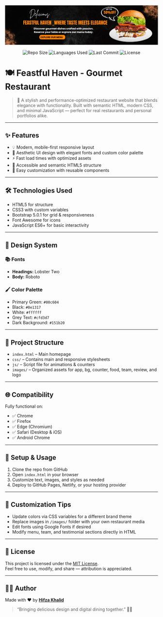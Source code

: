 <p align="center">
  <img src="https://github.com/Hifza-Khalid/food-and-restaurant-website/blob/main/images/bg/banner.png" alt="Banner">
</p>


<p align="center">
  <img src="https://img.shields.io/github/repo-size/Hifza-Khalid/food-and-restaurant-website?color=00c604&style=for-the-badge" alt="Repo Size">
  <img src="https://img.shields.io/github/languages/count/Hifza-Khalid/food-and-restaurant-website?color=00c604&style=for-the-badge" alt="Languages Used">
  <img src="https://img.shields.io/github/last-commit/Hifza-Khalid/food-and-restaurant-website?style=for-the-badge&color=00c604" alt="Last Commit">
  <img src="https://img.shields.io/github/license/Hifza-Khalid/food-and-restaurant-website?style=for-the-badge&color=00c604" alt="License">
</p>

# 🍽️ Feastful Haven - Gourmet Restaurant

> 🌟 A stylish and performance-optimized restaurant website that blends elegance with functionality. Built with semantic HTML, modern CSS, and minimal JavaScript — perfect for real restaurants and personal portfolios alike.

---

## ✨ Features

- 💡 Modern, mobile-first responsive layout
- 🎨 Aesthetic UI design with elegant fonts and custom color palette
- ⚡ Fast load times with optimized assets
- 🧠 Accessible and semantic HTML5 structure
- 🧩 Easy customization with reusable components

---

## 🛠️ Technologies Used

- HTML5 for structure
- CSS3 with custom variables
- Bootstrap 5.0.1 for grid & responsiveness
- Font Awesome for icons
- JavaScript ES6+ for basic interactivity

---

## 🎨 Design System

### 📚 Fonts
- **Headings:** Lobster Two
- **Body:** Roboto

### 🖌️ Color Palette
- Primary Green: `#00c604`
- Black: `#0e1317`
- White: `#ffffff`
- Grey Text: `#cfd3d7`
- Dark Background: `#151b20`

---

## 📁 Project Structure

- `index.html` – Main homepage
- `css/` – Contains main and responsive stylesheets
- `js/` – Script file for animations & counters
- `images/` – Organized assets for app, bg, counter, food, team, review, and logo

---

## 🌐 Compatibility

Fully functional on:

- ✅ Chrome
- ✅ Firefox
- ✅ Edge (Chromium)
- ✅ Safari (Desktop & iOS)
- ✅ Android Chrome

---

## 🚀 Setup & Usage

1. Clone the repo from GitHub
2. Open `index.html` in your browser
3. Customize text, images, and styles as needed
4. Deploy to GitHub Pages, Netlify, or your hosting provider

---

## 🧾 Customization Tips

- Update colors via CSS variables for a different brand theme
- Replace images in `/images/` folder with your own restaurant media
- Edit fonts using Google Fonts if desired
- Modify menu, team, and testimonial sections directly in HTML

---
## 📄 License

This project is licensed under the [MIT License](LICENSE).  
Feel free to use, modify, and share — attribution is appreciated.

---

## 🙋‍♀️ Author

Made with ❤️ by [**Hifza Khalid**](https://github.com/Hifza-Khalid)

> “Bringing delicious design and digital dining together.” 🍴💚
